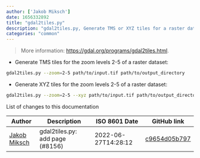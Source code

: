 ```yaml
---
author: ['Jakob Miksch']
date: 1656332892
title: "gdal2tiles.py"
description: "gdal2tiles.py, Generate TMS or XYZ tiles for a raster dataset."
categories: "common"
---
```

> More information: <https://gdal.org/programs/gdal2tiles.html>.

- Generate TMS tiles for the zoom levels 2-5 of a raster dataset:

```bash
gdal2tiles.py --zoom=2-5 path/to/input.tif path/to/output_directory
```

- Generate XYZ tiles for the zoom levels 2-5 of a raster dataset:

```bash
gdal2tiles.py --zoom=2-5 --xyz path/to/input.tif path/to/output_directory
```
List of changes to this documentation


Author | Description | ISO 8601 Date | GitHub link
------|-----|-----|-----
[Jakob Miksch](mailto:info@jakobmiksch.eu) | gdal2tiles.py: add page (#8156) | 2022-06-27T14:28:12 | [c9654d05b797](https://github.com/tldr-pages/tldr/commit/c9654d05b797dce4c0fec705acc8be47707c5536)

